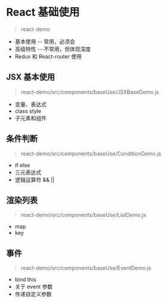 # React 基础使用
> react-demo
- 基本使用 -- 常用，必须会
- 高级特性 -- 不常用，但体现深度
- Redux 和 React-router 使用

## JSX 基本使用
> react-demo/src/components/baseUse/JSXBaseDemo.js
- 变量、表达式
- class style
- 子元素和组件

## 条件判断
> react-demo/src/components/baseUse/ConditionDemo.js
- if else
- 三元表达式
- 逻辑运算符 && ||

## 渲染列表
> react-demo/src/components/baseUse/ListDemo.js
- map
- key

## 事件
> react-demo/src/components/baseUse/EventDemo.js
- bind this
- 关于 event 参数
- 传递自定义参数

